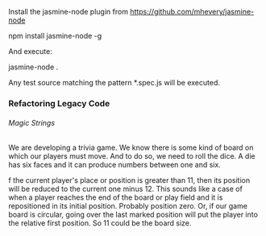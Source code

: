 Install the jasmine-node plugin from https://github.com/mhevery/jasmine-node

npm install jasmine-node -g

And execute:

jasmine-node .

Any test source matching the pattern *.spec.js will be executed.


### Refactoring Legacy Code

###### Magic Strings


 We are developing a trivia game. We know there is some kind of board on which our players must move. And to do so, we need to roll the dice. A die has six faces and it can produce numbers between one and six.

 f the current player's place or position is greater than 11, then its position will be reduced to the current one minus 12. This sounds like a case of when a player reaches the end of the board or play field and it is repositioned in its initial position. Probably position zero. Or, if our game board is circular, going over the last marked position will put the player into the relative first position. So 11 could be the board size. 